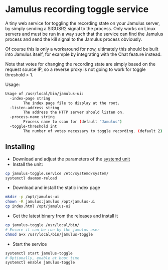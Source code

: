 # Jamulus recording toggle service

A tiny web service for toggling the recording state on your Jamulus server, by simply sending a SIGUSR2 signal to the process.
Only works on Linux servers and must be run in a way such that the service can find the Jamulus process and send the kill signal to the Jamulus process obviously.

Of course this is only a workaround for now, ultimately this should be built into Jamulus itself, for example by integrating with the Chat feature instead.

Note that votes for changing the recording state are simply based on the request source IP, so a reverse proxy is not going to work for toggle threshold > 1.

Usage:

```bash
Usage of /usr/local/bin/jamulus-ui:
  -index-page string
        The index page file to display at the root.
  -listen-address string
        The address the HTTP server should listen on.
  -process-name string
        Process name to scan for (default "Jamulus")
  -toggle-threshold int
        The number of votes necessary to toggle recording. (default 2)
```

## Installing

- Download and adjust the parameters of the [systemd unit](jamulus-toggle.service)
- Install the unit:
```bash
cp jamulus-toggle.service /etc/systemd/system/
systemctl daemon-reload
```
- Download and install the static index page
```bash
mkdir -p /opt/jamulus-ui
chown -R jamulus:jamulus /opt/jamulus-ui
cp index.html /opt/jamulus-ui
```
- Get the latest binary from the releases and install it
```bash
cp jamulus-toggle /usr/local/bin/
# Ensure it can be run by the jamulus user
chmod a+x /usr/local/bin/jamulus-toggle
```
- Start the service
```bash
systemctl start jamulus-toggle
# Optionally, enable at boot time
systemctl enable jamulus-toggle
```
